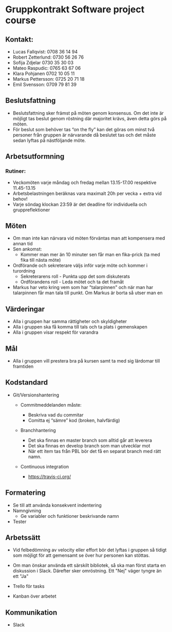 # Gruppkontrakt Software project course 

## Kontakt:
* Lucas Fallqvist: 	0708 36 14 94
* Robert Zetterlund:	0730 56 26 76
* Sofija Zdjelar	0730 35 30 03
* Mateo Raspudic:	0765 63 67 06
* Klara Pohjanen	0702 10 05 11
* Markus Pettersson:	0725 20 71 18
* Emil Svensson:	0709 79 81 39

## Beslutsfattning
* Beslutsfattning sker främst på möten genom konsensus. Om det inte är möjligt tas beslut genom röstning där majoritet krävs, även detta görs på möten.
* För beslut som behöver tas “on the fly” kan det göras om minst två personer från gruppen är närvarande då beslutet tas och det måste sedan lyftas på nästföljande möte.



## Arbetsutformning 
### Rutiner:
* Veckomöten varje måndag och fredag mellan 13.15-17.00 respektive 11.45-13.15
* Arbetsbelastningen beräknas vara maximalt 20h per vecka + extra vid behov!
* Varje söndag klockan 23:59 är det deadline för individuella och gruppreflektioner 

## Möten 
* Om man inte kan närvara vid möten förväntas man att kompensera med annan tid 
* Sen ankomst:
	* Kommer man mer än 10 minuter sen får man en fika-prick (ta med fika till nästa möte) 
* Ordförande och sekreterare väljs inför varje möte och kommer i turordning
	* Sekreterarens roll - Punkta upp det som diskuterats
	* Ordförandens roll - Leda mötet och ta det framåt
* Markus har veto kring vem som har "talarpinnen" och när man har talarpinnen får man tala till punkt. Om Markus är borta så utser man en

## Värderingar
* Alla i gruppen har samma rättigheter och skyldigheter
* Alla i gruppen ska få komma till tals och ta plats i gemenskapen
* Alla i gruppen visar respekt för varandra

## Mål
* Alla i gruppen vill prestera bra på kursen samt ta med sig lärdomar till framtiden


## Kodstandard
* Git/Versionshantering
	* Commitmeddelanden måste:
		* Beskriva vad du commitar
		* Comitta ej “sämre” kod (broken, halvfärdig)
	* Branchhantering
		* Det ska finnas en master branch som alltid går att leverera
		* Det ska finnas en develop branch som man utvecklar mot
		* När ett item tas från PBL bör det få en separat branch med rätt namn.

	* Continuous integration
		* https://travis-ci.org/

## Formatering
* Se till att använda konsekvent indentering
* Namngivning
	* Ge variabler och funktioner beskrivande namn
* Tester


## Arbetssätt
* Vid felbedömning av velocity eller effort bör det lyftas i gruppen så tidigt som möjligt för att gemensamt se över hur personen kan stöttas. 
* Om man önskar använda ett särskilt bibliotek, så ska man först starta en diskussion i Slack. Därefter sker omröstning. Ett "Nej" väger tyngre än ett "Ja"

* Trello för tasks
* Kanban över arbetet

## Kommunikation
* Slack










